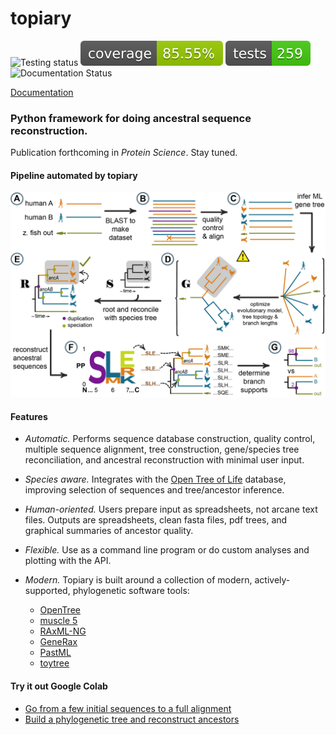 # topiary

![Testing status](https://github.com/harmslab/topiary/actions/workflows/python-app.yml/badge.svg) ![Coverage](docs/badges/coverage-badge.svg) ![Number of tests](docs/badges/tests-badge.svg) ![Documentation Status](https://readthedocs.org/projects/topiary-asr/badge/?version=latest)

[Documentation](https://topiary-asr.readthedocs.io/en/latest/)

### Python framework for doing ancestral sequence reconstruction.

Publication forthcoming in *Protein Science*. Stay tuned. 

#### Pipeline automated by topiary

![ASR pipeline](docs/source/_static/img/asr-pipeline-01.png)

#### Features

+ *Automatic.* Performs sequence database construction, quality
  control, multiple sequence alignment, tree construction, gene/species tree
  reconciliation, and ancestral reconstruction with minimal user input.
+ *Species aware.* Integrates with the [Open Tree of Life](https://tree.opentreeoflife.org/opentree/argus/opentree13.4)
  database, improving selection of sequences and tree/ancestor inference.
+ *Human-oriented.* Users prepare input as spreadsheets, not
  arcane text files. Outputs are spreadsheets, clean fasta files, pdf trees,
  and graphical summaries of ancestor quality.
+ *Flexible.* Use as a command line program or do custom analyses
  and plotting with the API.
+ *Modern.* Topiary is built around a collection of modern,
  actively-supported, phylogenetic software tools:

  + [OpenTree](https://opentree.readthedocs.io/en/latest/)
  + [muscle 5](https://www.drive5.com/muscle/)
  + [RAxML-NG](https://github.com/amkozlov/raxml-ng)
  + [GeneRax](https://github.com/BenoitMorel/GeneRax)
  + [PastML](https://pastml.pasteur.fr)
  + [toytree](https://toyplot.readthedocs.io/)

#### Try it out Google Colab

+ [Go from a few initial sequences to a full alignment](https://githubtocolab.com/harmslab/topiary-examples/blob/main/notebooks/01_seed_to_alignment.ipynb)
+ [Build a phylogenetic tree and reconstruct ancestors](https://githubtocolab.com/harmslab/topiary-examples/blob/main/notebooks/03_alignment_to_ancestors.ipynb)

